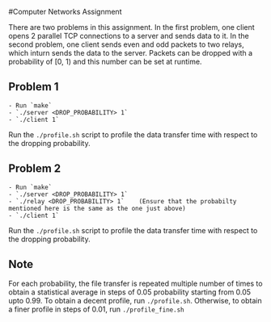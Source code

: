 #Computer Networks Assignment

There are two problems in this assignment. In the first problem, one client opens 2 parallel TCP connections to a server and sends data to it. In the second problem, one client sends even and odd packets to two relays, which inturn sends the data to the server. Packets can be dropped with a probability of [0, 1) and this number can be set at runtime.

## Problem 1

	- Run `make`
	- `./server <DROP_PROBABILITY> 1`
	- `./client 1`

Run the `./profile.sh` script to profile the data transfer time with respect to the dropping probability.

## Problem 2

	- Run `make`
	- `./server <DROP_PROBABILITY> 1`
	- `./relay <DROP_PROBABILITY> 1`	(Ensure that the probabilty mentioned here is the same as the one just above)
	- `./client 1`

Run the `./profile.sh` script to profile the data transfer time with respect to the dropping probability.

## Note

For each probability, the file transfer is repeated multiple number of times to obtain a statistical average in steps of 0.05 probability starting from 0.05 upto 0.99. To obtain a decent profile, run `./profile.sh`. Otherwise, to obtain a finer profile in steps of 0.01, run `./profile_fine.sh`


